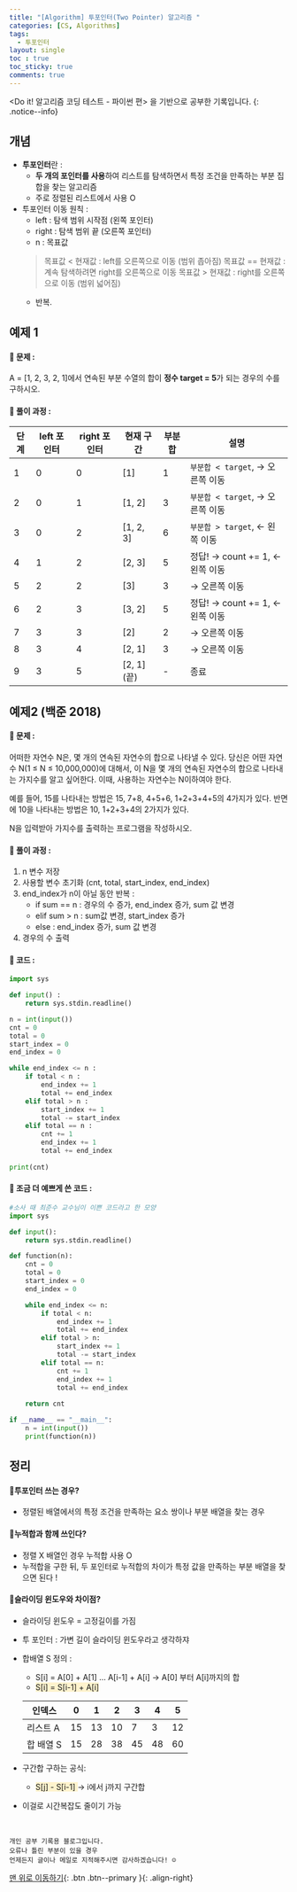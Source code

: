```yaml
---
title: "[Algorithm] 투포인터(Two Pointer) 알고리즘 "
categories: [CS, Algorithms]
tags:
  - 투포인터
layout: single
toc : true
toc_sticky: true
comments: true
---
```


<Do it! 알고리즘 코딩 테스트 - 파이썬 편> 을 기반으로 공부한 기록입니다. 
{: .notice--info}

## 개념
- **투포인터**란 : 
    - **두 개의 포인터를 사용**하여 리스트를 탐색하면서 특정 조건을 만족하는 부분 집합을 찾는 알고리즘
    - 주로 정렬된 리스트에서 사용 O
- 투포인터 이동 원칙 :
    - left : 탐색 범위 시작점 (왼쪽 포인터)
    - right : 탐색 범위 끝 (오른쪽 포인터)
    - n : 목표값
    > 목표값 < 현재값 : left를 오른쪽으로 이동 (범위 좁아짐)
    > 목표값 == 현재값 : 계속 탐색하려면 right를 오른쪽으로 이동 
    > 목표값 > 현재값 : right를 오른쪽으로 이동 (범위 넓어짐)
    - 반복.

## 예제 1
#### 🐾 문제 :
A = [1, 2, 3, 2, 1]에서 연속된 부분 수열의 합이 **정수 target = 5**가 되는 경우의 수를 구하시오.

#### 🐾 풀이 과정 :

| 단계 | left 포인터 | right 포인터 | 현재 구간     | 부분합 | 설명                               |
|------|-------------|--------------|----------------|--------|------------------------------------|
| 1    | 0           | 0            | [1]            | 1      | `부분합 < target`, → 오른쪽 이동     |
| 2    | 0           | 1            | [1, 2]         | 3      | `부분합 < target`, → 오른쪽 이동     |
| 3    | 0           | 2            | [1, 2, 3]      | 6      | `부분합 > target`, ← 왼쪽 이동       |
| 4    | 1           | 2            | [2, 3]         | 5      | 정답! → count += 1, ← 왼쪽 이동    |
| 5    | 2           | 2            | [3]            | 3      | → 오른쪽 이동                       |
| 6    | 2           | 3            | [3, 2]         | 5      | 정답! → count += 1, ← 왼쪽 이동    |
| 7    | 3           | 3            | [2]            | 2      | → 오른쪽 이동                       |
| 8    | 3           | 4            | [2, 1]         | 3      | → 오른쪽 이동                       |
| 9    | 3           | 5            | [2, 1] (끝)    | -      | 종료                                |




## 예제2 (백준 2018)
#### 🐾 문제 :
어떠한 자연수 N은, 몇 개의 연속된 자연수의 합으로 나타낼 수 있다. 당신은 어떤 자연수 N(1 ≤ N ≤ 10,000,000)에 대해서, 이 N을 몇 개의 연속된 자연수의 합으로 나타내는 가지수를 알고 싶어한다. 이때, 사용하는 자연수는 N이하여야 한다.

예를 들어, 15를 나타내는 방법은 15, 7+8, 4+5+6, 1+2+3+4+5의 4가지가 있다. 반면에 10을 나타내는 방법은 10, 1+2+3+4의 2가지가 있다.

N을 입력받아 가지수를 출력하는 프로그램을 작성하시오.

#### 🐾 풀이 과정 :
1. n 변수 저장
2. 사용할 변수 초기화 (cnt, total, start_index, end_index)
3. end_index가 n이 아닐 동안 반복 :
    - if sum == n : 경우의 수 증가, end_index 증가, sum 값 변경
    - elif sum > n : sum값 변경, start_index 증가
    - else : end_index 증가, sum 값 변경
4. 경우의 수 출력

#### 🐾 코드 :
```python
import sys

def input() :
    return sys.stdin.readline()

n = int(input())
cnt = 0
total = 0
start_index = 0
end_index = 0

while end_index <= n :
    if total < n :
        end_index += 1
        total += end_index
    elif total > n :
        start_index += 1
        total -= start_index
    elif total == n :
        cnt += 1 
        end_index += 1
        total += end_index
        
print(cnt) 
```

#### 🐾 조금 더 예쁘게 쓴 코드 :
```python
#소사 때 최준수 교수님이 이쁜 코드라고 한 모양
import sys

def input():
    return sys.stdin.readline()

def function(n):
    cnt = 0
    total = 0
    start_index = 0
    end_index = 0

    while end_index <= n:
        if total < n:
            end_index += 1
            total += end_index
        elif total > n:
            start_index += 1
            total -= start_index
        elif total == n:
            cnt += 1
            end_index += 1
            total += end_index
    
    return cnt

if __name__ == "__main__":
    n = int(input())
    print(function(n))
```


## 정리
#### 📍투포인터 쓰는 경우?
- 정렬된 배열에서의 특정 조건을 만족하는 요소 쌍이나 부분 배열을 찾는 경우

#### 📍누적합과 함께 쓰인다?
- 정렬 X 배열인 경우 누적합 사용 O
- 누적합을 구한 뒤, 두 포인터로 누적합의 차이가 특정 값을 만족하는 부분 배열을 찾으면 된다 !

#### 📍슬라이딩 윈도우와 차이점?
- 슬라이딩 윈도우 = 고정길이를 가짐
- 투 포인터 : 가변 길이 슬라이딩 윈도우라고 생각하쟈

- 합배열 S 정의 : 
    - S[i] = A[0] + A[1] ... A[i-1] + A[i]  -> A[0] 부터 A[i]까지의 합
    - <span style="background-color: #fff3cd"> S[i] = S[i-1] + A[i] </span>

    | 인덱스 | 0  | 1  | 2  | 3  | 4  | 5  |
    |--------|----|----|----|----|----|----|
    | 리스트 A | 15 | 13 | 10 | 7  | 3  | 12 |
    | 합 배열 S | 15 | 28 | 38 | 45 | 48 | 60 |

- 구간합 구하는 공식:
    - <span style="background-color: #fff3cd"> S[j] - S[i-1] </span> -> i에서 j까지 구간합
- 이걸로 시간복잡도 줄이기 가능

<br>

    개인 공부 기록용 블로그입니다.
    오류나 틀린 부분이 있을 경우 
    언제든지 글이나 메일로 지적해주시면 감사하겠습니다! ☺

[맨 위로 이동하기](#){: .btn .btn--primary }{: .align-right}